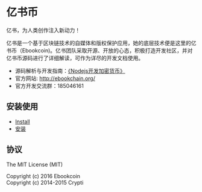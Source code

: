 # 亿书币

亿书，为人类创作注入新动力！

亿书是一个基于区块链技术的自媒体和版权保护应用，她的底层技术便是这里的亿书币（Ebookcoin)。亿书团队采取开源、开放的心态，积极打造开发社区，并对亿书币源码进行了详细解读，可作为详尽的开发文档使用。

* 源码解析与开发指南：[《Nodejs开发加密货币》][]
* 官方网站: http://ebookchain.org/
* 官方开发交流群：185046161

## 安装使用

* [Install](../../wiki/install)
* [安装](../../wiki/安装)

## 协议

The MIT License (MIT)  

Copyright (c) 2016 Ebookcoin  
Copyright (c) 2014-2015 Crypti  


[《Nodejs开发加密货币》]: https://github.com/imfly/bitcoin-on-nodejs
